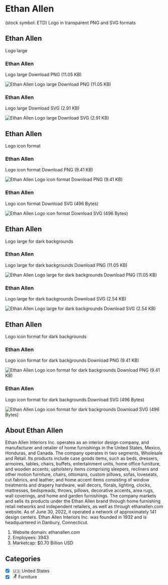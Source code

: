 # Ethan Allen
 (stock symbol: ETD) Logo in transparent PNG and SVG formats

## Ethan Allen
 Logo large

### Ethan Allen
 Logo large Download PNG (11.05 KB)

![Ethan Allen
 Logo large Download PNG (11.05 KB)](/img/orig/ETD_BIG-81bacc6d.png)

### Ethan Allen
 Logo large Download SVG (2.91 KB)

![Ethan Allen
 Logo large Download SVG (2.91 KB)](/img/orig/ETD_BIG-88a466f1.svg)

## Ethan Allen
 Logo icon format

### Ethan Allen
 Logo icon format Download PNG (9.41 KB)

![Ethan Allen
 Logo icon format Download PNG (9.41 KB)](/img/orig/ETD-bbef2997.png)

### Ethan Allen
 Logo icon format Download SVG (496 Bytes)

![Ethan Allen
 Logo icon format Download SVG (496 Bytes)](/img/orig/ETD-bef73c9f.svg)

## Ethan Allen
 Logo large for dark backgrounds

### Ethan Allen
 Logo large for dark backgrounds Download PNG (11.05 KB)

![Ethan Allen
 Logo large for dark backgrounds Download PNG (11.05 KB)](/img/orig/ETD_BIG.D-74298e47.png)

### Ethan Allen
 Logo large for dark backgrounds Download SVG (2.54 KB)

![Ethan Allen
 Logo large for dark backgrounds Download SVG (2.54 KB)](/img/orig/ETD_BIG.D-332ec500.svg)

## Ethan Allen
 Logo icon format for dark backgrounds

### Ethan Allen
 Logo icon format for dark backgrounds Download PNG (9.41 KB)

![Ethan Allen
 Logo icon format for dark backgrounds Download PNG (9.41 KB)](/img/orig/ETD.D-3faa832d.png)

### Ethan Allen
 Logo icon format for dark backgrounds Download SVG (496 Bytes)

![Ethan Allen
 Logo icon format for dark backgrounds Download SVG (496 Bytes)](/img/orig/ETD.D-9467ea2f.svg)

## About Ethan Allen


Ethan Allen Interiors Inc. operates as an interior design company, and manufacturer and retailer of home furnishings in the United States, Mexico, Honduras, and Canada. The company operates in two segments, Wholesale and Retail. Its products include case goods items, such as beds, dressers, armoires, tables, chairs, buffets, entertainment units, home office furniture, and wooden accents; upholstery items comprising sleepers, recliners and other motion furniture, chairs, ottomans, custom pillows, sofas, loveseats, cut fabrics, and leather; and home accent items consisting of window treatments and drapery hardware, wall decors, florals, lighting, clocks, mattresses, bedspreads, throws, pillows, decorative accents, area rugs, wall coverings, and home and garden furnishings. The company markets and sells its products under the Ethan Allen brand through home furnishing retail networks and independent retailers, as well as through ethanallen.com website. As of June 30, 2022, it operated a network of approximately 141 design centers. Ethan Allen Interiors Inc. was founded in 1932 and is headquartered in Danbury, Connecticut.

1. Website domain: ethanallen.com
2. Employees: 3943
3. Marketcap: $0.70 Billion USD


## Categories
- [x] 🇺🇸 United States
- [x] 🪑 Furniture
